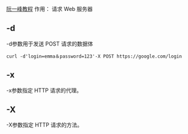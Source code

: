 [阮一峰教程](http://www.ruanyifeng.com/blog/2019/09/curl-reference.html)
作用： 请求 Web 服务器

## -d
-d参数用于发送 POST 请求的数据体
```
curl -d'login=emma＆password=123'-X POST https://google.com/login
```

## -x
-x参数指定 HTTP 请求的代理。

## -X
-X参数指定 HTTP 请求的方法。
